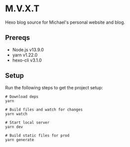 # M.V.X.T

Hexo blog source for Michael's personal website and blog.

## Prereqs
- Node.js v13.9.0
- yarn v1.22.0
- hexo-cli v3.1.0

## Setup
Run the following steps to get the project setup:

```
# Download deps
yarn

# Build files and watch for changes
yarn watch

# Start local server
yarn dev

# Build static files for prod
yarn generate
```

